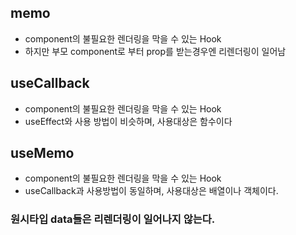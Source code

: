 ## memo

- component의 불필요한 렌더링을 막을 수 있는 Hook
- 하지만 부모 component로 부터 prop를 받는경우엔 리렌더링이 일어남

## useCallback

- component의 불필요한 렌더링을 막을 수 있는 Hook
- useEffect와 사용 방법이 비슷하며, 사용대상은 함수이다

## useMemo

- component의 불필요한 렌더링을 막을 수 있는 Hook
- useCallback과 사용방법이 동일하며, 사용대상은 배열이나 객체이다.

### 원시타입 data들은 리렌더링이 일어나지 않는다.

